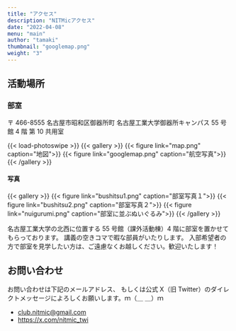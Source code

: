 ```yaml
---
title: "アクセス"
description: "NITMicアクセス"
date: "2022-04-08"
menu: "main"
author: "tamaki"
thumbnail: "googlemap.png"
weight: "3"
---
```


## 活動場所

### 部室

〒 466-8555 名古屋市昭和区御器所町 名古屋工業大学御器所キャンパス 55 号館 4 階 第 10 共用室

<!-- prettier-ignore-start -->
{{< load-photoswipe >}}
{{< gallery >}}
    {{< figure link="map.png" caption="地図">}}
    {{< figure link="googlemap.png" caption="航空写真">}}
{{< /gallery >}}
<!-- prettier-ignore-end -->

#### 写真

{{< gallery >}}
{{< figure link="bushitsu1.png" caption="部室写真１">}}
{{< figure link="bushitsu2.png" caption="部室写真２">}}
{{< figure link="nuigurumi.png" caption="部室に並ぶぬいぐるみ">}}
{{< /gallery >}}

名古屋工業大学の北西に位置する 55 号館（課外活動棟）4 階に部室を置かせてもらっております。
講義の空きコマで暇な部員がいたりします。
入部希望者の方で部室を見学したい方は、ご遠慮なくお越しください。歓迎いたします！

## お問い合わせ

お問い合わせは下記のメールアドレス、
もしくは公式 X（旧 Twitter）のダイレクトメッセージによろしくお願いします。ｍ（＿ ＿）ｍ

- club.nitmic@gmail.com
- https://x.com/nitmic_twi
